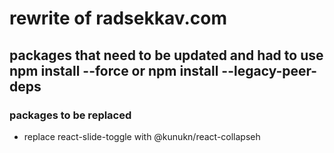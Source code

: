 # rewrite of radsekkav.com

## packages that need to be updated and had to use npm install --force or npm install --legacy-peer-deps

### packages to be replaced

- replace react-slide-toggle with @kunukn/react-collapseh
